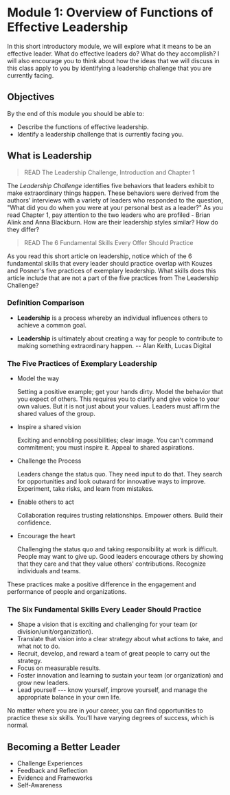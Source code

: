 # Module 1: Overview of Functions of Effective Leadership

In this short introductory module, we will explore what it means to be an effective leader. What do effective leaders do? What do they accomplish? I will also encourage you to think about how the ideas that we will discuss in this class apply to you by identifying a leadership challenge that you are currently facing.

## Objectives

By the end of this module you should be able to:

- Describe the functions of effective leadership.
- Identify a leadership challenge that is currently facing you.

## What is Leadership

> READ The Leadership Challenge, Introduction and Chapter 1

The _Leadership Challenge_ identifies five behaviors that leaders exhibit to make extraordinary things happen. These behaviors were derived from the authors' interviews with a variety of leaders who responded to the question, "What did you do when you were at your personal best as a leader?" As you read Chapter 1, pay attention to the two leaders who are profiled - Brian Alink and Anna Blackburn. How are their leadership styles similar? How do they differ?

> READ The 6 Fundamental Skills Every Offer Should Practice

As you read this short article on leadership, notice which of the 6 fundamental skills that every leader should practice overlap with Kouzes and Posner's five practices of exemplary leadership. What skills does this article include that are not a part of the five practices from The Leadership Challenge?

### Definition Comparison

- **Leadership** is a process whereby an individual influences others to achieve a common goal.

- **Leadership** is ultimately about creating a way for people to contribute to making something extraordinary happen. -- Alan Keith, Lucas Digital

### The Five Practices of Exemplary Leadership

- Model the way

  Setting a positive example; get your hands dirty. Model the behavior that you expect of others. This requires you to clarify and give voice to your own values. But it is not just about your values. Leaders must affirm the shared values of the group.

- Inspire a shared vision

  Exciting and ennobling possibilities; clear image. You can't command commitment; you must inspire it. Appeal to shared aspirations.

- Challenge the Process

  Leaders change the status quo. They need input to do that. They search for opportunities and look outward for innovative ways to improve. Experiment, take risks, and learn from mistakes.

- Enable others to act

  Collaboration requires trusting relationships. Empower others. Build their confidence.

- Encourage the heart

  Challenging the status quo and taking responsibility at work is difficult. People may want to give up. Good leaders encourage others by showing that they care and that they value others' contributions. Recognize individuals and teams.

These practices make a positive difference in the engagement and performance of people and organizations.

### The Six Fundamental Skills Every Leader Should Practice

- Shape a vision that is exciting and challenging for your team (or division/unit/organization).
- Translate that vision into a clear strategy about what actions to take, and what not to do.
- Recruit, develop, and reward a team of great people to carry out the strategy.
- Focus on measurable results.
- Foster innovation and learning to sustain your team (or organization) and grow new leaders.
- Lead yourself --- know yourself, improve yourself, and manage the appropriate balance in your own life.

No matter where you are in your career, you can find opportunities to practice these six skills. You'll have varying degrees of success, which is normal.

## Becoming a Better Leader

- Challenge Experiences
- Feedback and Reflection
- Evidence and Frameworks
- Self-Awareness
